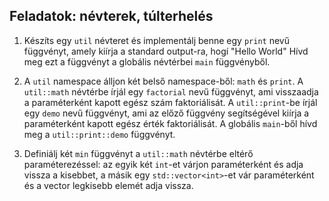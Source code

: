 Feladatok: névterek, túlterhelés
--------------------------------

1. Készíts egy `util` névteret és implementálj benne egy `print` nevű függvényt, amely kiírja a standard output-ra, hogí "Hello World"
Hívd meg ezt a függvényt a globális névtérbei `main` függvényből.

2. A `util` namespace álljon két belső namespace-ből: `math` és `print`. A
`util::math` névtérbe írjál egy `factorial` nevű függvényt, ami visszaadja a
paraméterként kapott egész szám faktoriálisát. A `util::print`-be írjál egy
`demo` nevű függvényt, ami az előző függvény segítségével kiírja a
paraméterként kapott egész érték faktoriálisát. A globális `main`-ből hívd
meg a `util::print::demo` függvényt.

3. Definiálj két `min` függvényt a `util::math` névtérbe eltérő paraméterezéssel:
az egyik két `int`-et várjon paraméterként és adja vissza a kisebbet, a
másik egy `std::vector<int>`-et vár paraméterként és a vector legkisebb
elemét adja vissza.
